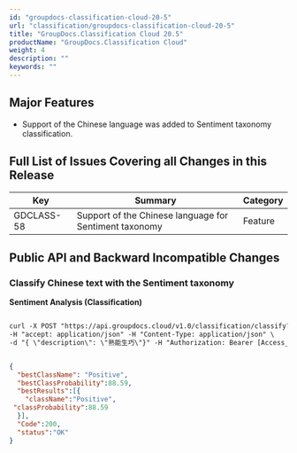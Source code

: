 ```yaml
---
id: "groupdocs-classification-cloud-20-5"
url: "classification/groupdocs-classification-cloud-20-5"
title: "GroupDocs.Classification Cloud 20.5"
productName: "GroupDocs.Classification Cloud"
weight: 4
description: ""
keywords: ""
---
```


## Major Features ##

* Support of the Chinese language was added to Sentiment taxonomy classification.


## Full List of Issues Covering all Changes in this Release ##

|Key|Summary|Category
|---|---|---
|GDCLASS-58|Support of the Chinese language for Sentiment taxonomy|Feature

## Public API and Backward Incompatible Changes ##

### Classify Chinese text with the Sentiment taxonomy ###

**Sentiment Analysis (Classification)**

```html 

curl -X POST "https://api.groupdocs.cloud/v1.0/classification/classify?BestClassesCount=1&Taxonomy=sentiment" \
-H "accept: application/json" -H "Content-Type: application/json" \
-d "{ \"description\": \"熟能生巧\"}" -H "Authorization: Bearer [Access_token]"

 ```

```json 

{
  "bestClassName": "Positive",
  "bestClassProbability":88.59,
  "bestResults":[{
    "className":"Positive",
 "classProbability":88.59
  }],
  "Code":200,
  "status":"OK"
}

 ```